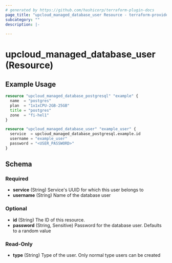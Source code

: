 ```yaml
---
# generated by https://github.com/hashicorp/terraform-plugin-docs
page_title: "upcloud_managed_database_user Resource - terraform-provider-upcloud"
subcategory: ""
description: |-
  
---
```


# upcloud_managed_database_user (Resource)



## Example Usage

```terraform
resource "upcloud_managed_database_postgresql" "example" {
  name  = "postgres"
  plan  = "1x1xCPU-2GB-25GB"
  title = "postgres"
  zone  = "fi-hel1"
}

resource "upcloud_managed_database_user" "example_user" {
  service  = upcloud_managed_database_postgresql.example.id
  username = "example_user"
  password = "<USER_PASSWORD>"
}
```

<!-- schema generated by tfplugindocs -->
## Schema

### Required

- **service** (String) Service's UUID for which this user belongs to
- **username** (String) Name of the database user

### Optional

- **id** (String) The ID of this resource.
- **password** (String, Sensitive) Password for the database user. Defaults to a random value

### Read-Only

- **type** (String) Type of the user. Only normal type users can be created


